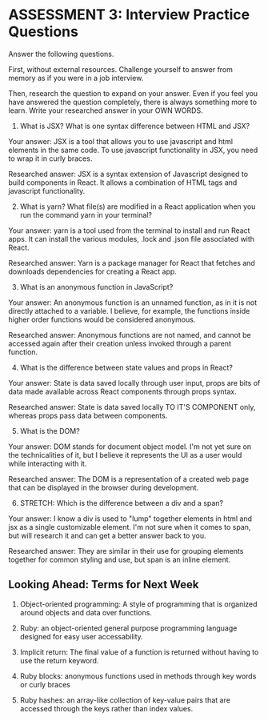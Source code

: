 # ASSESSMENT 3: Interview Practice Questions

Answer the following questions.

First, without external resources. Challenge yourself to answer from memory as if you were in a job interview.

Then, research the question to expand on your answer. Even if you feel you have answered the question completely, there is always something more to learn. Write your researched answer in your OWN WORDS.

1. What is JSX? What is one syntax difference between HTML and JSX?

Your answer: JSX is a tool that allows you to use javascript and html elements in the same code. To use javascript functionality in JSX, you need to wrap it in curly braces.

Researched answer: JSX is a syntax extension of Javascript designed to build components in React. It allows a combination of HTML tags and javascript functionality.

2. What is yarn? What file(s) are modified in a React application when you run the command yarn in your terminal?

Your answer: yarn is a tool used from the terminal to install and run React apps. It can install the various modules, .lock and .json file associated with React.

Researched answer: Yarn is a package manager for React that fetches and downloads dependencies for creating a React app. 

3. What is an anonymous function in JavaScript?

Your answer: An anonymous function is an unnamed function, as in it is not directly attached to a variable. I believe, for example, the functions inside higher order functions would be considered anonymous.

Researched answer: Anonymous functions are not named, and cannot be accessed again after their creation unless invoked through a parent function.

4. What is the difference between state values and props in React?

Your answer: State is data saved locally through user input, props are bits of data made available across React components through props syntax.

Researched answer: State is data saved locally TO IT'S COMPONENT only, whereas props pass data between components.

5. What is the DOM?

Your answer: DOM stands for document object model. I'm not yet sure on the technicalities of it, but I believe it represents the UI as a user would while interacting with it. 

Researched answer: The DOM is a representation of a created web page that can be displayed in the browser during development.

6. STRETCH: Which is the difference between a div and a span?

Your answer: I know a div is used to "lump" together elements in html and jsx as a single customizable element. I'm not sure when it comes to span, but will research it and can get a better answer back to you.

Researched answer: They are similar in their use for grouping elements together for common styling and use, but span is an inline element.

## Looking Ahead: Terms for Next Week

1. Object-oriented programming: A style of programming that is organized around objects and data over functions.

2. Ruby: an object-oriented general purpose programming language designed for easy user accessability.

3. Implicit return: The final value of a function is returned without having to use the return keyword.

4. Ruby blocks: anonymous functions used in methods through key words or curly braces

5. Ruby hashes: an array-like collection of key-value pairs that are accessed through the keys rather than index values.
